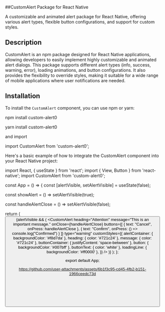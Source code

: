 ##CustomAlert Package for React Native

A customizable and animated alert package for React Native, offering various alert types, flexible button configurations, and support for custom styles.

## Description

CustomAlert is an npm package designed for React Native applications, allowing developers to easily implement highly customizable and animated alert dialogs. This package supports different alert types (info, success, warning, error), loading animations, and button configurations. It also provides the flexibility to override styles, making it suitable for a wide range of mobile applications where user notifications are needed.

## Installation

To install the `CustomAlert` component, you can use npm or yarn:

npm install custom-alert0

yarn install custom-alert0


and import 

import CustomAlert from 'custom-alert0'; 



Here's a basic example of how to integrate the CustomAlert component into your React Native project:






import React, { useState } from 'react';
import { View, Button } from 'react-native';
import CustomAlert from 'custom-alert0';

const App = () => {
  const [alertVisible, setAlertVisible] = useState(false);

  const showAlert = () => setAlertVisible(true);

  const handleAlertClose = () => setAlertVisible(false);

  return (
    <View>
      <Button title="Show Alert" onPress={showAlert} />
      {alertVisible && (
        <CustomAlert
          heading="Attention"
          message="This is an important message."
          onClose={handleAlertClose}
          buttons={[
            { text: "Cancel", onPress: handleAlertClose },
            { text: "Confirm", onPress: () => console.log("Confirmed") }
          ]}
          type="warning"
          customStyles={{
            alertContainer: { backgroundColor: '#f8d7da' },
            heading: { color: '#721c24' },
            message: { color: '#721c24' },
            buttonContainer: { justifyContent: 'space-between' },
            button: { backgroundColor: '#007bff' },
            buttonText: { color: 'white' },
            loadingLine: { backgroundColor: '#ff0000' },
          }}
        />
      )}
    </View>
  );
};

export default App;







https://github.com/user-attachments/assets/6b1f3c95-cd45-4fb2-b151-1966ceedc73d




```bash






